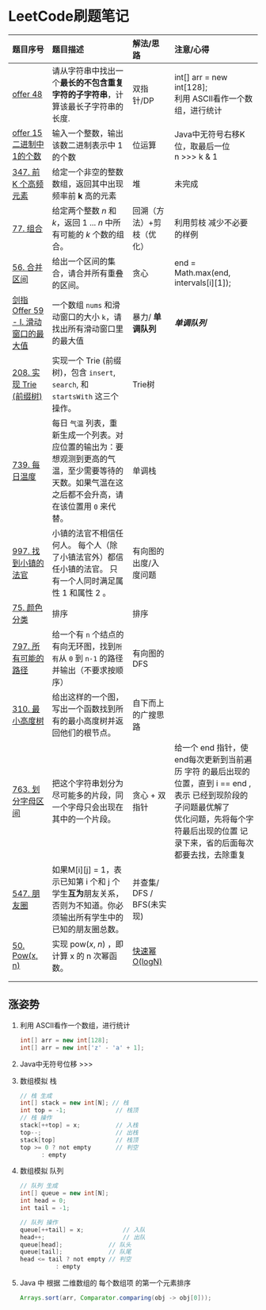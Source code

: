 # LeetCode刷题笔记

| 题目序号 | 题目描述 | 解法/思路 | 注意/心得 |
| :------- | :------- | :-------- | :-------- |
| [offer 48](https://leetcode-cn.com/problems/zui-chang-bu-han-zhong-fu-zi-fu-de-zi-zi-fu-chuan-lcof/)  | 请从字符串中找出一个**最长的不包含重复字符的子字符串**，计算该最长子字符串的长度. |   双指针/DP| int[] arr = new int[128];<br />利用 ASCII看作一个数组，进行统计 |
| [offer 15二进制中1的个数](https://leetcode-cn.com/problems/er-jin-zhi-zhong-1de-ge-shu-lcof/) | 输入一个整数，输出该数二进制表示中 1 的个数 | 位运算 | Java中无符号右移K位，取最后一位<br />n >>> k & 1 |
| [347. 前 K 个高频元素](https://leetcode-cn.com/problems/top-k-frequent-elements/) | 给定一个非空的整数数组，返回其中出现频率前 **k** 高的元素 | 堆 | 未完成 |
| [77. 组合](https://leetcode-cn.com/problems/combinations/) | 给定两个整数 *n* 和 *k*，返回 1 ... *n* 中所有可能的 *k* 个数的组合。 | 回溯（方法）+剪枝（优化） | 利用剪枝 减少不必要的样例 |
| [56. 合并区间](https://leetcode-cn.com/problems/merge-intervals/) | 给出一个区间的集合，请合并所有重叠的区间。 | 贪心 | end = Math.max(end, intervals[i][1]); |
| [剑指 Offer 59 - I. 滑动窗口的最大值](https://leetcode-cn.com/problems/hua-dong-chuang-kou-de-zui-da-zhi-lcof/) | 一个数组 `nums` 和滑动窗口的大小 `k`，请找出所有滑动窗口里的最大值 | 暴力/ **单调队列** | ***单调队列*** |
| [208. 实现 Trie (前缀树)](https://leetcode-cn.com/problems/implement-trie-prefix-tree/) | 实现一个 Trie (前缀树)，包含 `insert`, `search`, 和 `startsWith` 这三个操作。 | Trie树 |           |
| [739. 每日温度](https://leetcode-cn.com/problems/daily-temperatures/) | 每日 `气温` 列表，重新生成一个列表。对应位置的输出为：要想观测到更高的气温，至少需要等待的天数。如果气温在这之后都不会升高，请在该位置用 `0` 来代替。 | 单调栈 |           |
| [997. 找到小镇的法官](https://leetcode-cn.com/problems/find-the-town-judge/) | 小镇的法官不相信任何人。 每个人（除了小镇法官外）都信任小镇的法官。 只有一个人同时满足属性 1 和属性 2 。 | 有向图的出度/入度问题 | |
| [75. 颜色分类](https://leetcode-cn.com/problems/sort-colors/) | 排序 | 排序 | |
| [797. 所有可能的路径](https://leetcode-cn.com/problems/all-paths-from-source-to-target/) | 给一个有 `n` 个结点的有向无环图，找到`所有`从 `0` 到 `n-1` 的路径并输出（不要求按顺序） | 有向图的DFS | |
| [310. 最小高度树](https://leetcode-cn.com/problems/minimum-height-trees/) | 给出这样的一个图，写出一个函数找到所有的最小高度树并返回他们的根节点。 | 自下而上的广搜思路 | |
| [763. 划分字母区间](https://leetcode-cn.com/problems/partition-labels/) | 把这个字符串划分为尽可能多的片段，同一个字母只会出现在其中的一个片段。 | 贪心 + 双指针 | 给一个 end 指针，使 end每次更新到当前遍历 字符 的最后出现的位置，直到 i == end ,表示 已经到现阶段的 子问题最优解了<br />优化问题，先将每个字符最后出现的位置 记录下来，省的后面每次都要去找，去除重复 |
| [547. 朋友圈](https://leetcode-cn.com/problems/friend-circles/) | 如果M[i][j] = 1，表示已知第 i 个和 j 个学生**互为**朋友关系，否则为不知道。你必须输出所有学生中的已知的朋友圈总数。 | 并查集/ DFS / BFS(未实现) |  |
| [50. Pow(x, n)](https://leetcode-cn.com/problems/powx-n/) | 实现 pow(*x*, *n*) ，即计算 x 的 n 次幂函数。 | [快速幂O(logN)](https://leetcode-cn.com/problems/powx-n/solution/50-powx-n-kuai-su-mi-qing-xi-tu-jie-by-jyd/) |  |
|  |  |  |  |
|  |  |  |  |



## 涨姿势

1. 利用 ASCII看作一个数组，进行统计

   ```java
   int[] arr = new int[128];
   int[] arr = new int['z' - 'a' + 1];
   ```

2. Java中无符号位移 >>>

3. 数组模拟 栈

   ```java
   // 栈 生成
   int[] stack = new int[N]; // 栈
   int top = -1;			  // 栈顶
   // 栈 操作
   stack[++top] = x;		  // 入栈
   top--;					  // 出栈
   stack[top]				  // 栈顶
   top >= 0 ? not empty 	  // 判空
       	 : empty
   ```

4. 数组模拟 队列

   ```java
   // 队列 生成
   int[] queue = new int[N];
   int head = 0;
   int tail = -1;
   
   // 队列 操作
   queue[++tail] = x;			// 入队
   head++;						// 出队
   queue[head];				// 队头
   queue[tail];				// 队尾
   head <= tail ? not empty	// 判空 
   			 : empty
   ```

5. Java 中 根据 二维数组的 每个数组项 的第一个元素排序

   ```java
   Arrays.sort(arr, Comparator.comparing(obj -> obj[0]));
   ```

   